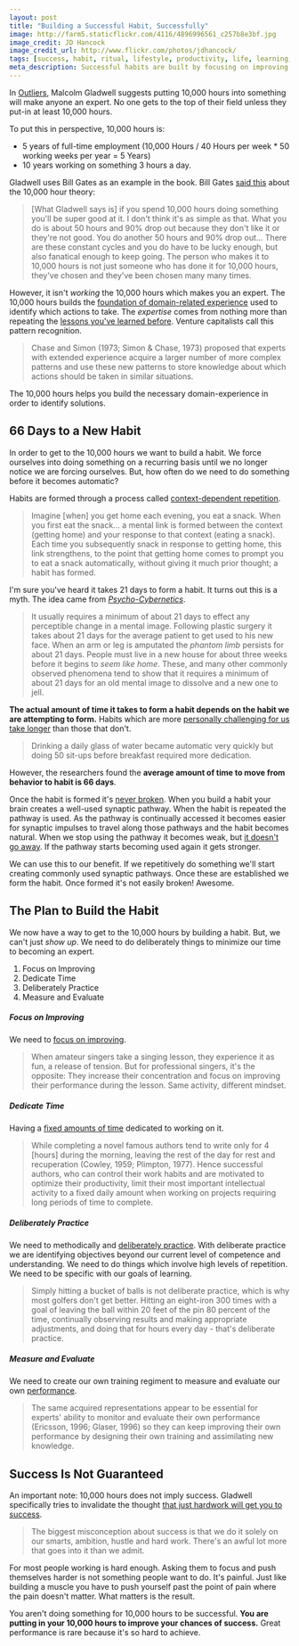 ```yaml
---
layout: post
title: "Building a Successful Habit, Successfully"
image: http://farm5.staticflickr.com/4116/4896996561_c257b8e3bf.jpg
image_credit: JD Hancock
image_credit_url: http://www.flickr.com/photos/jdhancock/
tags: [success, habit, ritual, lifestyle, productivity, life, learning, mindset]
meta_description: Successful habits are built by focusing on improving, dedicating time, deliberately practicing and measuring and evaluating.
---
```

In [Outliers][3], Malcolm Gladwell suggests putting 10,000 hours into something will make anyone an expert. No one gets to the top of their field unless they put-in at least 10,000 hours. 

To put this in perspective, 10,000 hours is:

* 5 years of full-time employment (10,000 Hours / 40 Hours per week * 50 working weeks per year = 5 Years)
* 10 years working on something 3 hours a day.

Gladwell uses Bill Gates as an example in the book. Bill Gates [said this][4] about the 10,000 hour theory:

> [What Gladwell says is] if you spend 10,000 hours doing something you'll be super good at it. I don't think it's as simple as that. What you do is about 50 hours and 90% drop out because they don't like it or they're not good. You do another 50 hours and 90% drop out... There are these constant cycles and you do have to be lucky enough, but also fanatical enough to keep going. The person who makes it to 10,000 hours is not just someone who has done it for 10,000 hours, they've chosen and they've been chosen many many times.

However, it isn't _working_ the 10,000 hours which makes you an expert. The 10,000 hours builds the [foundation of domain-related experience][12] used to identify which actions to take. The _expertise_ comes from nothing more than repeating the [lessons you've learned before][25]. Venture capitalists call this pattern recognition.

> Chase and Simon (1973; Simon & Chase, 1973) proposed that experts with extended experience acquire a larger number of more complex patterns and use these new patterns to store knowledge about which actions should be taken in similar situations.

The 10,000 hours helps you build the necessary domain-experience in order to identify solutions.

## 66 Days to a New Habit
In order to get to the 10,000 hours we want to build a habit. We force ourselves into doing something on a recurring basis until we no longer notice we are forcing ourselves. But, how often do we need to do something before it becomes automatic?

Habits are formed through a process called [context-dependent repetition][6].

> Imagine [when] you get home each evening, you eat a snack. When you first eat the snack... a mental link is formed between the context (getting home) and your response to that context (eating a snack). Each time you subsequently snack in response to getting home, this link strengthens, to the point that getting home comes to prompt you to eat a snack automatically, without giving it much prior thought; a habit has formed.

I'm sure you've heard it takes 21 days to form a habit. It turns out this is a myth. The idea came from _[Psycho-Cybernetics][8]_.

> It usually requires a minimum of about 21 days to effect any perceptible change in a mental image. Following plastic surgery it takes about 21 days for the average patient to get used to his new face. When an arm or leg is amputated the _phantom limb_ persists for about 21 days. People must live in a new house for about three weeks before it begins to _seem like home_. These, and many other commonly observed phenomena tend to show that it requires a minimum of about 21 days for an old mental image to dissolve and a new one to jell.

__The actual amount of time it takes to form a habit depends on the habit we are attempting to form.__ Habits which are more [personally challenging for us take longer][7] than those that don't.

> Drinking a daily glass of water became automatic very quickly but doing 50 sit-ups before breakfast required more dedication.

However, the researchers found the __average amount of time to move from behavior to habit is 66 days__.

Once the habit is formed it's [never broken][9]. When you build a habit your brain creates a well-used synaptic pathway. When the habit is repeated the pathway is used. As the pathway is continually accessed it becomes easier for synaptic impulses to travel along those pathways and the habit becomes natural.  When we stop using the pathway it becomes weak, but [it doesn't go away][10]. If the pathway starts becoming used again it gets stronger.

We can use this to our benefit. If we repetitively do something we'll start creating commonly used synaptic pathways. Once these are established we form the habit. Once formed it's not easily broken! Awesome.

## The Plan to Build the Habit
We now have a way to get to the 10,000 hours by building a habit. But, we can't just _show up_. We need to do deliberately things to minimize our time to becoming an expert.

1. Focus on Improving
2. Dedicate Time
3. Deliberately Practice
4. Measure and Evaluate

##### Focus on Improving

We need to [focus on improving][26].

> When amateur singers take a singing lesson, they experience it as fun, a release of tension. But for professional singers, it's the opposite: They increase their concentration and focus on improving their performance during the lesson. Same activity, different mindset.

##### Dedicate Time

Having a [fixed amounts of time][5] dedicated to working on it. 

> While completing a novel famous authors tend to write only for 4 [hours] during the morning, leaving the rest of the day for rest and recuperation (Cowley, 1959; Plimpton, 1977). Hence successful authors, who can control their work habits and are motivated to optimize their productivity, limit their most important intellectual activity to a fixed daily amount when working on projects requiring long periods of time to complete.

##### Deliberately Practice

We need to methodically and [deliberately practice][26]. With deliberate practice we are identifying objectives beyond our current level of competence and understanding. We need to do things which involve high levels of repetition. We need to be specific with our goals of learning.

> Simply hitting a bucket of balls is not deliberate practice, which is why most golfers don't get better. Hitting an eight-iron 300 times with a goal of leaving the ball within 20 feet of the pin 80 percent of the time, continually observing results and making appropriate adjustments, and doing that for hours every day - that's deliberate practice.

##### Measure and Evaluate

We need to create our own training regiment to measure and evaluate our own [performance][12].

> The same acquired representations appear to be essential for experts' ability to monitor and evaluate their own performance (Ericsson, 1996; Glaser, 1996) so they can keep improving their own performance by designing their own training and assimilating new knowledge.

## Success Is Not Guaranteed

An important note: 10,000 hours does not imply success. Gladwell specifically tries to invalidate the thought [that just hardwork will get you to success][11].

> The biggest misconception about success is that we do it solely on our smarts, ambition, hustle and hard work. There's an awful lot more that goes into it than we admit.

For most people working is hard enough. Asking them to focus and push themselves harder is not something people want to do. It's painful. Just like building a muscle you have to push yourself past the point of pain where the pain doesn't matter. What matters is the result. 

You aren't doing something for 10,000 hours to be successful. __You are putting in your 10,000 hours to improve your chances of success.__ Great performance is rare because it's so hard to achieve.

[1]: http://www.amazon.com/gp/product/0955050308/ref=as_li_ss_tl?ie=UTF8&camp=1789&creative=390957&creativeASIN=0955050308&linkCode=as2&tag=breharsblo-20 "Learning from Wonderful Lives"
[2]: http://www.amazon.com/gp/product/B001HD8NZ8/ref=as_li_ss_tl?ie=UTF8&camp=1789&creative=390957&creativeASIN=B001HD8NZ8&linkCode=as2&tag=breharsblo-20 "Talent Is Overrated: What Really Separates World-Class Performers from Everybody Else"
[3]: http://www.amazon.com/gp/product/0316017922/ref=as_li_ss_tl?ie=UTF8&camp=1789&creative=390957&creativeASIN=0316017922&linkCode=as2&tag=breharsblo-20 "Outliers: The Story of Success"
[4]: http://www.youtube.com/watch?v=CsGihiSE6sM "Bill Gates on 10,000 Hours and a Lifetime of fanaticism"
[5]: http://graphics8.nytimes.com/images/blogs/freakonomics/pdf/DeliberatePractice(PsychologicalReview).pdf "The Role of Deliberate Practice in the Acquisition of Expert Performance"
[6]: http://blogs.ucl.ac.uk/hbrc/2012/06/29/busting-the-21-days-habit-formation-myth/
[7]: http://www.spring.org.uk/2009/09/how-long-to-form-a-habit.php
[8]: http://www.amazon.com/gp/product/0671700758/ref=as_li_ss_tl?ie=UTF8&camp=1789&creative=390957&creativeASIN=0671700758&linkCode=as2&tag=breharsblo-20 "Psycho Cybernetics"
[9]: http://tlc.howstuffworks.com/family/form-a-habit.htm
[10]: http://www.nytimes.com/2008/05/04/business/04unbox.html
[11]: http://usatoday30.usatoday.com/life/books/news/2008-11-17-gladwell-success_N.htm
[12]: http://www.psy.fsu.edu/faculty/ericsson/ericsson.exp.perf.html
[13]: http://thedanplan.com/blog/ "The Dan Plan" 
[14]: http://www.youtube.com/watch?v=dbkQFFCwL2g "Dan Plan Video"
[15]: http://jeff-vogel.blogspot.com/2011/10/10000-hour-rule.html
[16]: http://zenhabits.net/the-only-way-to-become-amazingly-great-at-something/
[17]: http://www.gladwell.com/outliers/outliers_excerpt1.html
[18]: http://www.bunch-translate.com/2012/02/10000-hours-to-mastery.html
[19]: http://michaelnielsen.org/blog/malcolm-gladwell%E2%80%99s-new-book-outliers-and-the-10000-hour-rule/
[20]: http://forum.phish.net/thread.php?thread=1340125022
[21]: http://www.chadhowsefitness.com/blog/2012/07/10000-hours-to-greatness/
[22]: http://www.stevenpressfield.com/2011/11/the-10000-hour-rule/
[23]: http://writerunboxed.com/2012/04/21/10000-hours/
[24]: http://www.mediabistro.com/galleycat/how-many-hours-do-you-spend-writing_b50604
[25]: /2012/08/advice-and-advisors/
[26]: http://money.cnn.com/magazines/fortune/fortune_archive/2006/10/30/8391794/index.htm